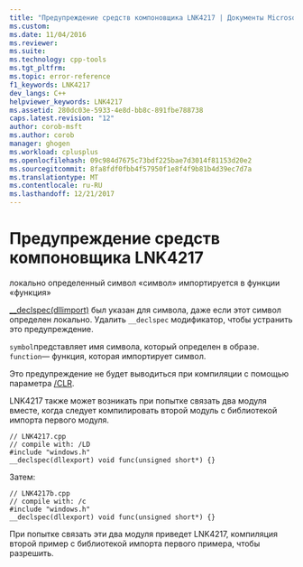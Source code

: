 ```yaml
---
title: "Предупреждение средств компоновщика LNK4217 | Документы Microsoft"
ms.custom: 
ms.date: 11/04/2016
ms.reviewer: 
ms.suite: 
ms.technology: cpp-tools
ms.tgt_pltfrm: 
ms.topic: error-reference
f1_keywords: LNK4217
dev_langs: C++
helpviewer_keywords: LNK4217
ms.assetid: 280dc03e-5933-4e8d-bb8c-891fbe788738
caps.latest.revision: "12"
author: corob-msft
ms.author: corob
manager: ghogen
ms.workload: cplusplus
ms.openlocfilehash: 09c984d7675c73bdf225bae7d3014f81153d20e2
ms.sourcegitcommit: 8fa8fdf0fbb4f57950f1e8f4f9b81b4d39ec7d7a
ms.translationtype: MT
ms.contentlocale: ru-RU
ms.lasthandoff: 12/21/2017
---
```

# <a name="linker-tools-warning-lnk4217"></a>Предупреждение средств компоновщика LNK4217
локально определенный символ «символ» импортируется в функции «функция»  
  
 [__declspec(dllimport)](../../cpp/dllexport-dllimport.md) был указан для символа, даже если этот символ определен локально. Удалить `__declspec` модификатор, чтобы устранить это предупреждение.  
  
 `symbol`представляет имя символа, который определен в образе. `function`— функция, которая импортирует символ.  
  
 Это предупреждение не будет выводиться при компиляции с помощью параметра [/CLR](../../build/reference/clr-common-language-runtime-compilation.md).  
  
 LNK4217 также может возникать при попытке связать два модуля вместе, когда следует компилировать второй модуль с библиотекой импорта первого модуля.  
  
```  
// LNK4217.cpp  
// compile with: /LD  
#include "windows.h"  
__declspec(dllexport) void func(unsigned short*) {}  
```  
  
 Затем:  
  
```  
// LNK4217b.cpp  
// compile with: /c  
#include "windows.h"  
__declspec(dllexport) void func(unsigned short*) {}  
```  
  
 При попытке связать эти два модуля приведет LNK4217, компиляция второй пример с библиотекой импорта первого примера, чтобы разрешить.
